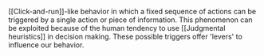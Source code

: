[[Click-and-run]]-like behavior in which a fixed sequence of actions can be triggered by a single action or piece of information. This phenomenon can be exploited because of the human tendency to use [[Judgmental heuristics]] in decision making. These possible triggers offer 'levers' to influence our behavior.